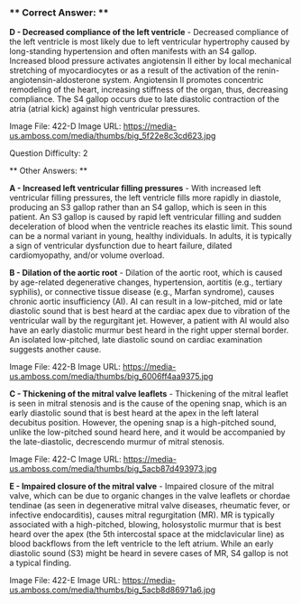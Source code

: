 ### ** Correct Answer: **

**D - Decreased compliance of the left ventricle** - Decreased compliance of the left ventricle is most likely due to left ventricular hypertrophy caused by long-standing hypertension and often manifests with an S4 gallop. Increased blood pressure activates angiotensin II either by local mechanical stretching of myocardiocytes or as a result of the activation of the renin-angiotensin-aldosterone system. Angiotensin II promotes concentric remodeling of the heart, increasing stiffness of the organ, thus, decreasing compliance. The S4 gallop occurs due to late diastolic contraction of the atria (atrial kick) against high ventricular pressures.

Image File: 422-D
Image URL: https://media-us.amboss.com/media/thumbs/big_5f22e8c3cd623.jpg

Question Difficulty: 2

** Other Answers: **

**A - Increased left ventricular filling pressures** - With increased left ventricular filling pressures, the left ventricle fills more rapidly in diastole, producing an S3 gallop rather than an S4 gallop, which is seen in this patient. An S3 gallop is caused by rapid left ventricular filling and sudden deceleration of blood when the ventricle reaches its elastic limit. This sound can be a normal variant in young, healthy individuals. In adults, it is typically a sign of ventricular dysfunction due to heart failure, dilated cardiomyopathy, and/or volume overload.

**B - Dilation of the aortic root** - Dilation of the aortic root, which is caused by age-related degenerative changes, hypertension, aortitis (e.g., tertiary syphilis), or connective tissue disease (e.g., Marfan syndrome), causes chronic aortic insufficiency (AI). AI can result in a low-pitched, mid or late diastolic sound that is best heard at the cardiac apex due to vibration of the ventricular wall by the regurgitant jet. However, a patient with AI would also have an early diastolic murmur best heard in the right upper sternal border. An isolated low-pitched, late diastolic sound on cardiac examination suggests another cause.

Image File: 422-B
Image URL: https://media-us.amboss.com/media/thumbs/big_6006ff4aa9375.jpg

**C - Thickening of the mitral valve leaflets** - Thickening of the mitral leaflet is seen in mitral stenosis and is the cause of the opening snap, which is an early diastolic sound that is best heard at the apex in the left lateral decubitus position. However, the opening snap is a high-pitched sound, unlike the low-pitched sound heard here, and it would be accompanied by the late-diastolic, decrescendo murmur of mitral stenosis.

Image File: 422-C
Image URL: https://media-us.amboss.com/media/thumbs/big_5acb87d493973.jpg

**E - Impaired closure of the mitral valve** - Impaired closure of the mitral valve, which can be due to organic changes in the valve leaflets or chordae tendinae (as seen in degenerative mitral valve diseases, rheumatic fever, or infective endocarditis), causes mitral regurgitation (MR). MR is typically associated with a high-pitched, blowing, holosystolic murmur that is best heard over the apex (the 5th intercostal space at the midclavicular line) as blood backflows from the left ventricle to the left atrium. While an early diastolic sound (S3) might be heard in severe cases of MR, S4 gallop is not a typical finding.

Image File: 422-E
Image URL: https://media-us.amboss.com/media/thumbs/big_5acb8d86971a6.jpg

